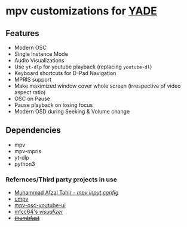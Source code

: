 # mpv customizations for [YADE](https://gitlab.com/webyfy/iot/e-gurukul/yade)

## Features
- Modern OSC
- Single Instance Mode
- Audio Visualizations
- Use `yt-dlp` for youtube playback (replacing `youtube-dl`)
- Keyboard shortcuts for D-Pad Navigation
- MPRIS support
- Make maximized window cover whole screen (irrespective of video aspect ratio)
- OSC on Pause
- Pause playback on losing focus
- Modern OSD during Seeking & Volume change

## Dependencies
- mpv
- mpv-mpris
- yt-dlp
- python3

### Refernces/Third party projects in use
- [Muhammad Afzal Tahir - *mpv input config*](https://gist.github.com/afzl-wtu/21f3932b81e26421ff75f3f115747093)
- [umpv](https://github.com/mpv-player/mpv/blob/master/TOOLS/umpv)
- [mpv-osc-youtube-ui](https://git.codeproxy.net/eatsu/mpv-osc-youtube-ui)
- [mfcc64's *visualizer*](https://github.com/mfcc64/mpv-scripts/blob/master/visualizer.lua)
- ~~[thumbfast](https://github.com/po5/thumbfast)~~


